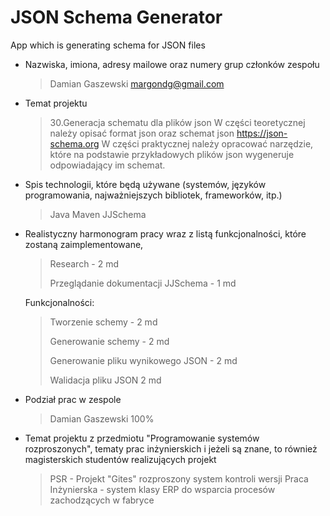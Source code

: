 # JSON Schema Generator
App which is generating schema for JSON files

* Nazwiska, imiona, adresy mailowe oraz numery grup członków zespołu
	>Damian Gaszewski
	>margondg@gmail.com


* Temat projektu
	>30.Generacja schematu dla plików json
	W części teoretycznej należy opisać format json oraz schemat json https://json-schema.org 
	W części praktycznej należy opracować narzędzie, które na podstawie przykładowych plików json wygeneruje odpowiadający im schemat.

* Spis technologii, które będą używane (systemów, języków programowania, najważniejszych bibliotek, frameworków, itp.)
	> Java
	> Maven
	> JJSchema

* Realistyczny harmonogram pracy wraz z listą funkcjonalności, które zostaną zaimplementowane,
	> Research - 2 md 
	> 
	> Przeglądanie dokumentacji JJSchema - 1 md
	
	Funkcjonalności:
	> Tworzenie schemy - 2 md
	> 
	> Generowanie schemy - 2 md
	> 
	> Generowanie pliku wynikowego JSON - 2 md
	> 
	> Walidacja pliku JSON 2 md

* Podział prac w zespole
	>Damian Gaszewski 100%

* Temat projektu z przedmiotu "Programowanie systemów rozproszonych", tematy prac inżynierskich i jeżeli są znane, 
to również magisterskich studentów realizujących projekt
	> PSR - Projekt "Gites" rozproszony system kontroli wersji
	> Praca Inżynierska - system klasy ERP do wsparcia procesów zachodzących w fabryce
